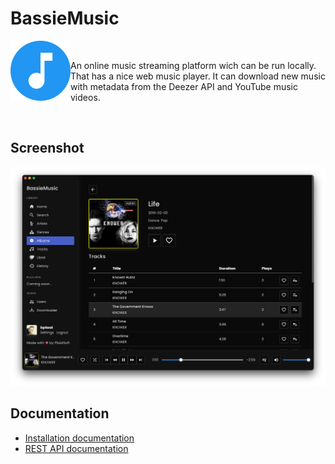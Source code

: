 # BassieMusic

<div>
<img align="left" src="web/static/images/icon-192x192.png" width="96" height="96" />
<br/>
<p>
    An online music streaming platform wich can be run locally. That has a nice web music player. It can download new music with metadata from the Deezer API and YouTube music videos.
</p>
<br/>
</div>

## Screenshot
![The BassieMusic macOS application playing the album Life from Knower](docs/screenshot.png)

## Documentation
- [Installation documentation](docs/installation.md)
- [REST API documentation](https://bassiemusic.plaatsoft.nl/api.html)
